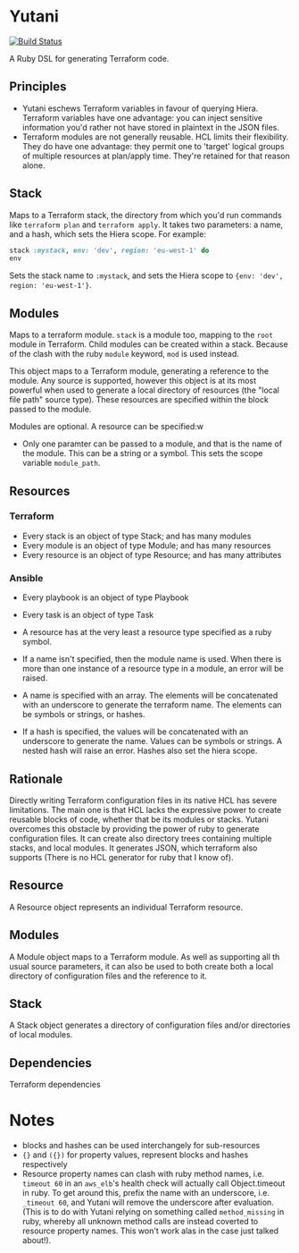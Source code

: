 # Yutani

[![Build Status](https://travis-ci.org/leg100/yutani.svg?branch=master)](https://travis-ci.org/leg100/yutani)

A Ruby DSL for generating Terraform code.

## Principles

* Yutani eschews Terraform variables in favour of querying Hiera. Terraform variables have one advantage: you can inject sensitive information you'd rather not have stored in plaintext in the JSON files.
* Terraform modules are not generally reusable. HCL limits their flexibility. They do have one advantage: they permit one to 'target' logical groups of multiple resources at plan/apply time. They're retained for that reason alone.


## Stack

Maps to a Terraform stack, the directory from which you'd run commands like `terraform plan` and `terraform apply`. It takes two parameters: a name, and a hash, which sets the Hiera scope. For example:

```ruby
stack :mystack, env: 'dev', region: 'eu-west-1' do
env
```

Sets the stack name to `:mystack`, and sets the Hiera scope to `{env: 'dev', region: 'eu-west-1'}`.

## Modules

Maps to a terraform module. `stack` is a module too, mapping to the `root` module in Terraform. Child modules can be created within a stack. Because of the clash with the ruby `module` keyword, `mod` is used instead. 

This object maps to a Terraform module, generating a reference to the module. Any source is supported, however this object is at its most powerful when used to generate a local directory of resources (the "local file path" source type). These resources are specified within the block passed to the module.

Modules are optional. A resource can be specified:w


* Only one paramter can be passed to a module, and that is the name of the module. This can be a string or a symbol. This sets the scope variable `module_path`.

## Resources

### Terraform

* Every stack is an object of type Stack; and has many modules
* Every module is an object of type Module; and has many resources
* Every resource is an object of type Resource; and has many attributes

### Ansible

* Every playbook is an object of type Playbook
* Every task is an object of type Task


* A resource has at the very least a resource type specified as a ruby symbol. 
* If a name isn't specified, then the module name is used. When there is more than one instance of a resource type in a module, an error will be raised.
* A name is specified with an array. The elements will be concatenated with an underscore to generate the terraform name. The elements can be symbols or strings, or hashes.
* If a hash is specified, the values will be concatenated with an underscore to generate the name. Values can be symbols or strings. A nested hash will raise an error. Hashes also set the hiera scope.


## Rationale

Directly writing Terraform configuration files in its native HCL has severe limitations. The main one is that HCL lacks the expressive power to create reusable blocks of code, whether that be its modules or stacks. Yutani overcomes this obstacle by providing the power of ruby to generate configuration files. It can create also directory trees containing multiple stacks, and local modules. It generates JSON, which terraform also supports (There is no HCL generator for ruby that I know of).

## Resource

A Resource object represents an individual Terraform resource.

## Modules

A Module object maps to a Terraform module. As well as supporting all th usual source parameters, it can also be used to both create both a local directory of configuration files and the reference to it.

## Stack

A Stack object generates a directory of configuration files and/or  directories of local modules.

## Dependencies

Terraform dependencies 

# Notes

* blocks and hashes can be used interchangely for sub-resources
* `{}` and `({})` for property values, represent blocks and hashes respectively
* Resource property names can clash with ruby method names, i.e. `timeout 60` in an `aws_elb`'s health check will actually call Object.timeout in ruby. To get around this, prefix the name with an underscore, i.e. `_timeout 60`, and Yutani will remove the underscore after evaluation. (This is to do with Yutani relying on something called `method_missing` in ruby, whereby all unknown method calls are instead coverted to resource property names. This won't work alas in the case just talked about!).
